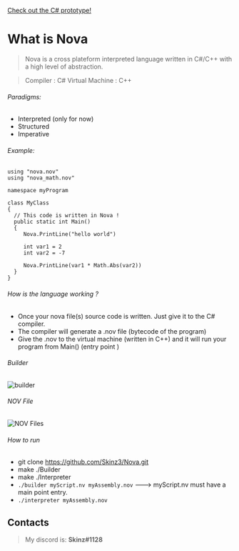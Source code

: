 
[Check out the C# prototype!](https://www.github.com/Skinz3/NovaSharp)

# What is Nova

> Nova is a cross plateform interpreted language written in C#/C++ with a high level of abstraction.

> Compiler : C#
> Virtual Machine : C++
  
  ###### Paradigms:
  + Interpreted (only for now)
  + Structured
  + Imperative
  ###### Example:

  ```
using "nova.nov"
using "nova_math.nov"

namespace myProgram

class MyClass
{
    // This code is written in Nova !
    public static int Main()
    {
       Nova.PrintLine("hello world")

       int var1 = 2
       int var2 = -7

       Nova.PrintLine(var1 * Math.Abs(var2))
    }
}
 ```
 ###### How is the language working ?
 + Once your nova file(s) source code is written. Just give it to the C# compiler.
 + The compiler will generate a .nov file (bytecode of the program)
 + Give the .nov to the virtual machine (written in C++) and it will run your program from Main() (entry point )

###### Builder

 ![builder](https://puu.sh/F2jxl/e1f80ffc4a.png)

###### NOV File

![NOV Files](https://puu.sh/F2jDk/390c696ae5.png)

###### How to run
  + git clone https://github.com/Skinz3/Nova.git
  + make ./Builder
  + make ./Interpreter
  + ``` ./builder myScript.nv myAssembly.nov ```  ---> myScript.nv must have a main point entry.
  + ``` ./interpreter myAssembly.nov ```

## Contacts

  > My discord is: **Skinz#1128**
  
